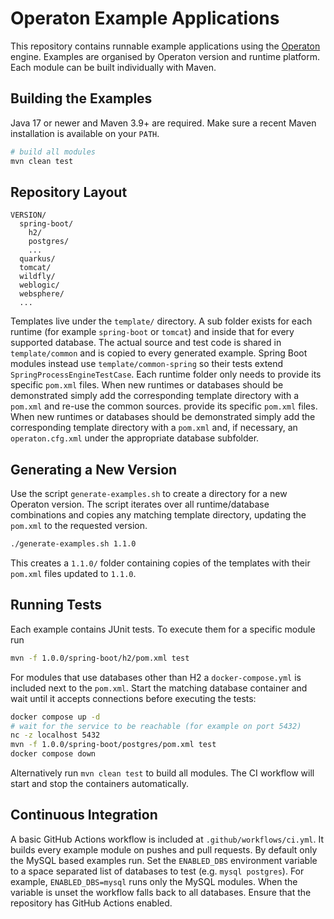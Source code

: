 # Operaton Example Applications

This repository contains runnable example applications using the
[Operaton](https://github.com/operaton) engine.  Examples are organised by
Operaton version and runtime platform. Each module can be built individually
with Maven.

## Building the Examples

Java 17 or newer and Maven 3.9+ are required. Make sure a recent Maven
installation is available on your `PATH`.

```bash
# build all modules
mvn clean test
```

## Repository Layout

```
VERSION/
  spring-boot/
    h2/
    postgres/
    ...
  quarkus/
  tomcat/
  wildfly/
  weblogic/
  websphere/
  ...
```

Templates live under the `template/` directory. A sub folder exists for each
runtime (for example `spring-boot` or `tomcat`) and inside that for every
supported database. The actual source and test code is shared in
`template/common` and is copied to every generated example. Spring Boot modules
instead use `template/common-spring` so their tests extend
`SpringProcessEngineTestCase`. Each runtime folder
only needs to provide its specific `pom.xml` files. When new runtimes or
databases should be demonstrated simply add the corresponding template
directory with a `pom.xml` and re-use the common sources.
provide its specific `pom.xml` files. When new runtimes or databases should be
demonstrated simply add the corresponding template directory with a `pom.xml`
and, if necessary, an `operaton.cfg.xml` under the appropriate database
subfolder.

## Generating a New Version

Use the script `generate-examples.sh` to create a directory for a new Operaton
version. The script iterates over all runtime/database combinations and copies
any matching template directory, updating the `pom.xml` to the requested
version.

```bash
./generate-examples.sh 1.1.0
```

This creates a `1.1.0/` folder containing copies of the templates with their
`pom.xml` files updated to `1.1.0`.

## Running Tests

Each example contains JUnit tests. To execute them for a specific module run

```bash
mvn -f 1.0.0/spring-boot/h2/pom.xml test
```

For modules that use databases other than H2 a `docker-compose.yml` is included
next to the `pom.xml`. Start the matching database container and wait until it
accepts connections before executing the tests:

```bash
docker compose up -d
# wait for the service to be reachable (for example on port 5432)
nc -z localhost 5432
mvn -f 1.0.0/spring-boot/postgres/pom.xml test
docker compose down
```

Alternatively run `mvn clean test` to build all modules. The CI workflow will
start and stop the containers automatically.

## Continuous Integration

A basic GitHub Actions workflow is included at `.github/workflows/ci.yml`.
It builds every example module on pushes and pull requests. By default only the
MySQL based examples run. Set the `ENABLED_DBS` environment variable to a space
separated list of databases to test (e.g. `mysql postgres`). For example,
`ENABLED_DBS=mysql` runs only the MySQL modules. When the variable is unset the
workflow falls back to all databases.
Ensure that the repository has GitHub Actions enabled.
